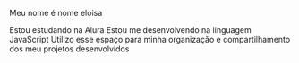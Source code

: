 Meu nome é nome eloisa

Estou estudando na Alura
Estou me desenvolvendo na linguagem JavaScript
Utilizo esse espaço para minha organização e compartilhamento dos meu projetos desenvolvidos
